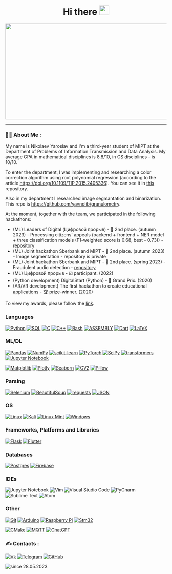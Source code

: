 <div id="header" align="center">
  <h1>
    Hi there
    <img src="https://media.giphy.com/media/hvRJCLFzcasrR4ia7z/giphy.gif" width="30px"/>
  </h1>
</div>
<div align="center">
  <img src="https://media.giphy.com/media/10zxDv7Hv5RF9C/giphy.gif" width="700" height="300"/>
</div>

---

### :man_technologist: About Me :
My name is Nikolaev Yaroslav and I'm a third-year student of MIPT at the Department of Problems of Information Transmission and Data Analysis. My average GPA in mathematical disciplines is 8.8/10, in CS disciplines - is 10/10.

To enter the department, I was implementing and researching a color correction algorithm using root polynomial regression (according to the article https://doi.org/10.1109/TIP.2015.2405336).  You can see it in [this](https://github.com/yavnolib/root_polynomial_color_correction) repository.

Also in my department I researched image segmantation and binarization. This repo is https://github.com/yavnolib/granulometry.

 

At the moment, together with the team, we participated in the following hackathons:
* (ML) Leaders of Digital (Цифровой прорыв) - :2nd_place_medal: 2nd place. (autumn 2023) - Processing citizens' appeals (backend + frontend + NER model + three classification models (F1-weighted score is 0.68, best - 0.73)) - [repository](https://github.com/renshs/DeepPick-Flask)
* (ML) Joint hackathon Sberbank and MIPT - :2nd_place_medal: 2nd place. (autumn 2023) - Image segmentation - repository is private
* (ML) Joint hackathon Sberbank and MIPT - :2nd_place_medal: 2nd place. (spring 2023) - Fraudulent audio detection - [repository](https://github.com/yavnolib/SberFraudDetection)
* (ML) Цифровой прорыв - :ballot_box_with_check: participant. (2022)
* (Python development) DigitalStart (Python) - 🥇 Grand Prix. (2020)
* (AR/VR development) The first hackathon to create educational applications - :trophy: prize-winner. (2020)

To view my awards, please follow the [link](https://github.com/yavnolib/yavnolib/tree/main).
<!-- [![yavnolib's github stats](https://github-readme-stats.vercel.app/api?username=yavnolib&show_icons=true&theme=cobalt)](https://github.com/yavnolib?tab=repositories) -->


### Languages
[![Python](https://img.shields.io/badge/python-3670A0?style=for-the-badge&logo=python&logoColor=ffdd54)](https://github.com/yavnolib)
[![SQL](https://img.shields.io/badge/sql-yellow?style=for-the-badge&logo=mysql)](https://github.com/yavnolib)
[![C](https://img.shields.io/badge/c-%2300599C.svg?style=for-the-badge&logo=c&logoColor=white)](https://github.com/yavnolib)
[![C++](https://img.shields.io/badge/c++-%2300599C.svg?style=for-the-badge&logo=c%2B%2B&logoColor=white)](https://github.com/yavnolib)
[![Bash](https://img.shields.io/badge/bash-black?style=for-the-badge&logo=gnu-bash&logoColor=white)](https://github.com/yavnolib)
[![ASSEMBLY](https://img.shields.io/badge/asm-red?style=for-the-badge&logo=asm)](https://github.com/yavnolib)
[![Dart](https://img.shields.io/badge/dart-%230175C2.svg?style=for-the-badge&logo=dart&logoColor=white)](https://github.com/yavnolib)
[![LaTeX](https://img.shields.io/badge/latex-%23008080.svg?style=for-the-badge&logo=latex&logoColor=white)](https://github.com/yavnolib)

### ML/DL
[![Pandas](https://img.shields.io/badge/pandas-%23150458.svg?style=for-the-badge&logo=pandas&logoColor=white)](https://github.com/yavnolib)
[![NumPy](https://img.shields.io/badge/numpy-%23013243.svg?style=for-the-badge&logo=numpy&logoColor=white)](https://github.com/yavnolib)
[![scikit-learn](https://img.shields.io/badge/scikit--learn-%23F7931E.svg?style=for-the-badge&logo=scikit-learn&logoColor=white)](https://github.com/yavnolib)
[![PyTorch](https://img.shields.io/badge/PyTorch-%23EE4C2C.svg?style=for-the-badge&logo=PyTorch&logoColor=white)](https://github.com/yavnolib)
[![SciPy](https://img.shields.io/badge/SciPy-%230C55A5.svg?style=for-the-badge&logo=scipy&logoColor=%white)](https://github.com/yavnolib)
[![transformers](https://img.shields.io/badge/transformers-yellow?style=for-the-badge&logo=transformers)](https://github.com/yavnolib)
[![Jupyter Notebook](https://img.shields.io/badge/jupyter-%23FA0F00.svg?style=for-the-badge&logo=jupyter&logoColor=white)](https://github.com/yavnolib)

[![Matplotlib](https://img.shields.io/badge/Matplotlib-%23ffffff.svg?style=for-the-badge&logo=Matplotlib&logoColor=black)](https://github.com/yavnolib)
[![Plotly](https://img.shields.io/badge/Plotly-%233F4F75.svg?style=for-the-badge&logo=plotly&logoColor=white)](https://github.com/yavnolib)
[![Seaborn](https://img.shields.io/badge/Seaborn-red?style=for-the-badge&logo=seaborn)](https://github.com/yavnolib)
[![CV2](https://img.shields.io/badge/opencv-%23white.svg?style=for-the-badge&logo=opencv&logoColor=white)](https://github.com/yavnolib)
[![Pillow](https://img.shields.io/badge/Pillow-yellow?style=for-the-badge&logo=Pillow)](https://github.com/yavnolib)




### Parsing
[![Selenium](https://img.shields.io/badge/-selenium-%43B02A?style=for-the-badge&logo=selenium&logoColor=white)](https://github.com/yavnolib)
[![BeautifulSoup](https://img.shields.io/badge/bs4-gray?style=for-the-badge&logo=bs4)](https://github.com/yavnolib)
[![requests](https://img.shields.io/badge/requests-blue?style=for-the-badge&logo=requests)](https://github.com/yavnolib)
[![JSON](https://img.shields.io/badge/JSON-black?style=for-the-badge&logo=JSON&logoColor=white)](https://github.com/yavnolib)


### OS
[![Linux](https://img.shields.io/badge/Linux-FCC624?style=for-the-badge&logo=linux&logoColor=black)](https://github.com/yavnolib)
[![Kali](https://img.shields.io/badge/Kali-268BEE?style=for-the-badge&logo=kalilinux&logoColor=white)](https://github.com/yavnolib)
[![Linux Mint](https://img.shields.io/badge/Linux%20Mint-87CF3E?style=for-the-badge&logo=Linux%20Mint&logoColor=white)](https://github.com/yavnolib)
[![Windows](https://img.shields.io/badge/Windows-0078D6?style=for-the-badge&logo=windows&logoColor=white)](https://github.com/yavnolib)

### Frameworks, Platforms and Libraries
[![Flask](https://img.shields.io/badge/flask-%23000.svg?style=for-the-badge&logo=flask&logoColor=white)](https://github.com/yavnolib)
[![Flutter](https://img.shields.io/badge/Flutter-%2302569B.svg?style=for-the-badge&logo=Flutter&logoColor=white)](https://github.com/yavnolib)

### Databases
[![Postgres](https://img.shields.io/badge/postgres-%23316192.svg?style=for-the-badge&logo=postgresql&logoColor=white)](https://github.com/yavnolib)
[![Firebase](https://img.shields.io/badge/Firebase-039BE5?style=for-the-badge&logo=Firebase&logoColor=white)](https://github.com/yavnolib)
<!-- 
### Hosting
![Firebase](https://img.shields.io/badge/firebase-%23039BE5.svg?style=for-the-badge&logo=firebase)
![Heroku](https://img.shields.io/badge/heroku-%23430098.svg?style=for-the-badge&logo=heroku&logoColor=white)
 -->
### IDEs
![Jupyter Notebook](https://img.shields.io/badge/jupyter-%23FA0F00.svg?style=for-the-badge&logo=jupyter&logoColor=white)
![Vim](https://img.shields.io/badge/VIM-%2311AB00.svg?style=for-the-badge&logo=vim&logoColor=white)
![Visual Studio Code](https://img.shields.io/badge/Visual%20Studio%20Code-0078d7.svg?style=for-the-badge&logo=visual-studio-code&logoColor=white)
![PyCharm](https://img.shields.io/badge/pycharm-143?style=for-the-badge&logo=pycharm&logoColor=black&color=black&labelColor=green)
![Sublime Text](https://img.shields.io/badge/sublime_text-%23575757.svg?style=for-the-badge&logo=sublime-text&logoColor=important)
![Atom](https://img.shields.io/badge/Atom-%2366595C.svg?style=for-the-badge&logo=atom&logoColor=white)

<!-- ### Servers
[![Nginx](https://img.shields.io/badge/nginx-%23009639.svg?style=for-the-badge&logo=nginx&logoColor=white)](https://github.com/yavnolib) -->

### Other
<!-- [![Docker](https://img.shields.io/badge/docker-%230db7ed.svg?style=for-the-badge&logo=docker&logoColor=white)](https://github.com/yavnolib) -->
<!-- [![Kubernetes](https://img.shields.io/badge/kubernetes-%23326ce5.svg?style=for-the-badge&logo=kubernetes&logoColor=white)](https://github.com/yavnolib) -->
<!-- [![Power Bi](https://img.shields.io/badge/power_bi-F2C811?style=for-the-badge&logo=powerbi&logoColor=black)](https://github.com/yavnolib) -->
[![Git](https://img.shields.io/badge/git-%23F05033.svg?style=for-the-badge&logo=git&logoColor=white)](https://github.com/yavnolib)
[![Arduino](https://img.shields.io/badge/-Arduino-00979D?style=for-the-badge&logo=Arduino&logoColor=white)](https://github.com/yavnolib)
[![Raspberry Pi](https://img.shields.io/badge/-RaspberryPi-C51A4A?style=for-the-badge&logo=Raspberry-Pi)](https://github.com/yavnolib)
[![Stm32](https://img.shields.io/badge/stm32-black?style=for-the-badge&logo=stm32)](https://github.com/yavnolib)

[![CMake](https://img.shields.io/badge/CMake-%23008FBA.svg?style=for-the-badge&logo=cmake&logoColor=white)](https://github.com/yavnolib)
[![MQTT](https://img.shields.io/badge/MQTT-%233C5280.svg?style=for-the-badge&logo=eclipsemosquitto&logoColor=white)](https://github.com/yavnolib)
[![ChatGPT](https://img.shields.io/badge/chatGPT-74aa9c?style=for-the-badge&logo=openai&logoColor=white)](https://github.com/yavnolib)

### :writing_hand: Contacts :
[![Vk](https://img.shields.io/badge/-Vkontakte-003f5c?style=for-the-badge&logo=Vk)](https://vk.com/yarik_tat)   [![Telegram](https://img.shields.io/badge/Telegram-2CA5E0?style=for-the-badge&logo=telegram&logoColor=white)](https://t.me/behette_shashlykta)    [![GitHub](https://img.shields.io/badge/github-%23121011.svg?style=for-the-badge&logo=github&logoColor=white)](https://github.com/yavnolib)      

![since 28.05.2023](https://komarev.com/ghpvc/?username=yavnolib&label=PROFILE+VIEWS+SINCE+28.05)
<!--
**yavnolib/yavnolib** is a ✨ _special_ ✨ repository because its `README.md` (this file) appears on your GitHub profile.

Here are some ideas to get you started:

- 🔭 I’m currently working on ...
- 🌱 I’m currently learning ...
- 👯 I’m looking to collaborate on ...
- 🤔 I’m looking for help with ...
- 💬 Ask me about ...
- 📫 How to reach me: ...
- 😄 Pronouns: ...
- ⚡ Fun fact: ...
-->
